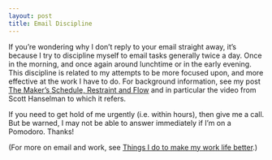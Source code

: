 ```yaml
---
layout: post
title: Email Discipline
---
```



If you’re wondering why I don’t reply to your email straight away, it’s because I try to discipline myself to email tasks generally twice a day. Once in the morning, and once again around lunchtime or in the early evening. This discipline is related to my attempts to be more focused upon, and more effective at the work I have to do. For background information, see my post [The Maker’s Schedule, Restraint and Flow](/2015/03/15/the-makers-schedule-restraint-and-flow/) and in particular the video from Scott Hanselman to which it refers.

If you need to get hold of me urgently (i.e. within hours), then give me a call. But be warned, I may not be able to answer immediately if I’m on a Pomodoro. Thanks!

(For more on email and work, see [Things I do to make my work life better](/2017/08/30/things-i-do-to-make-my-work-life-better/).)


